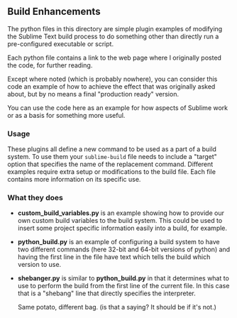Build Enhancements
------------------

The python files in this directory are simple plugin examples of modifying the
Sublime Text build process to do something other than directly run a
pre-configured executable or script.

Each python file contains a link to the web page where I originally posted the
code, for further reading.

Except where noted (which is probably nowhere), you can consider this code an
example of how to achieve the effect that was originally asked about, but by no
means a final "production ready" version.

You can use the code here as an example for how aspects of Sublime work or as a
basis for something more useful.

### Usage

These plugins all define a new command to be used as a part of a build system.
To use them your `sublime-build` file needs to include a "target" option that
specifies the name of the replacement command. Different examples require extra
setup or modifications to the build file. Each file contains more information
on its specific use.

### What they does

 * **custom_build_variables.py** is an example showing how to provide our own
   custom build variables to the build system. This could be used to insert
   some project specific information easily into a build, for example.

 * **python_build.py** is an example of configuring a build system to have two
   different commands (here 32-bit and 64-bit versions of python) and having
   the first line in the file have text which tells the build which version to
   use.

 * **shebanger.py** is similar to **python_build.py** in that it determines
   what to use to perform the build from the first line of the current file. In
   this case that is a "shebang" line that directly specifies the interpreter.

   Same potato, different bag. (is that a saying? It should be if it's not.)